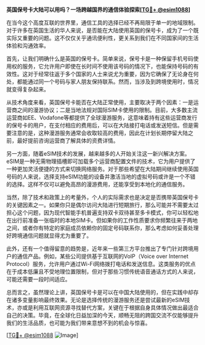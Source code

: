 **英国保号卡大陆可以用吗？一场跨越国界的通信体验探索[[TG💪+ @esim1088](https://t.me/s/esim1088)]**

在当今这个高度互联的世界里，通信工具的选择已经不再局限于单一的地域限制。对于许多在英国生活的华人来说，是否能在大陆使用英国的保号卡，成为了一个既实际又重要的问题。这不仅仅关乎通讯便利性，更关系到我们在不同国家间的生活体验和沟通效率。

首先，让我们明确什么是英国的保号卡。简单来说，保号卡是一种保留手机号码使用权的服务，它允许用户即使在长时间不使用该号码的情况下，也能保持号码的有效性。这对于经常往返于多个国家的人士来说尤为重要，因为它确保了无论身在何处，都能通过同一个号码与家人朋友保持联系。然而，当涉及到跨境使用时，情况就变得复杂起来。

从技术角度来看，英国保号卡能否在大陆正常使用，主要取决于两个因素：一是运营商之间的漫游协议；二是当地法规对国际SIM卡使用的限制。目前，大多数主流运营商如EE、Vodafone等都提供了全球漫游服务，这意味着持有这些运营商发行的保号卡的用户，在支付相应的费用后，可以在大陆接打电话或发送短信。但是需要注意的是，这种漫游服务通常会收取较高的费用，因此在计划长期停留大陆之前，最好提前咨询运营商了解具体的资费详情。

另一方面，随着eSIM技术的发展，越来越多的人开始关注这一新兴解决方案。eSIM是一种无需物理插槽即可加载多个运营商配置文件的技术，它为用户提供了一种更加灵活便捷的方式来切换网络服务。对于那些希望在大陆期间继续使用英国号码的人来说，选择支持eSIM功能的设备并激活当地的虚拟号码或许是一个不错的选择。这样不仅可以避免高昂的漫游费用，还能享受到本地化的通信服务。

当然，除了技术和政策上的考量外，个人的实际需求也是决定是否携带英国保号卡的关键因素之一。如果你只是偶尔访问大陆进行短期旅行，那么可能并不需要太过担心这个问题，因为现代智能手机普遍支持双卡双待甚至多卡模式，你可以轻松地在出行前准备一张临时的本地SIM卡。但如果你的工作性质要求你频繁往来于两地之间，或者你有特定的家庭成员依赖你的固定号码联系你，那么考虑如何妥善处理好跨境通信问题就显得尤为重要了。

此外，还有一个值得留意的趋势是，近年来一些第三方平台推出了专门针对跨境用户的通信产品。例如，某些公司提供基于互联网的VoIP（Voice over Internet Protocol）服务，允许用户通过Wi-Fi网络拨打电话和发送信息。这类服务的优点在于成本低廉且不受地理位置限制，但对于那些习惯传统语音通话方式的人来说，可能还需要一段时间适应。

总而言之，虽然理论上讲，英国保号卡是可以在中国大陆使用的，但在实践中却存在诸多变量影响最终效果。无论是选择传统的漫游服务还是尝试最新的eSIM技术，亦或是利用互联网资源寻找替代方案，关键在于根据自身具体情况做出最适合自己的决策。毕竟，在全球化日益加深的今天，顺畅无阻的跨国交流不仅能够提升我们的生活品质，也可能为我们带来意想不到的机会与惊喜。

[[TG💪+ @esim1088](https://t.me/s/esim1088) ![Image](https://i.postimg.cc/4NQfJmqS/Snipaste-2025-05-13-00-14-12.png)]